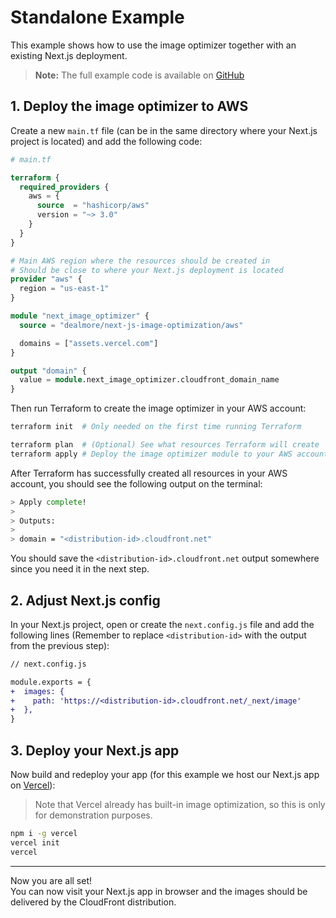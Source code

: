 # Standalone Example

This example shows how to use the image optimizer together with an existing Next.js deployment.

> **Note:** The full example code is available on [GitHub](https://github.com/dealmore/terraform-aws-next-js-image-optimization/tree/main/examples/with-next-js)

## 1. Deploy the image optimizer to AWS

Create a new `main.tf` file (can be in the same directory where your Next.js project is located) and add the following code:

```tf
# main.tf

terraform {
  required_providers {
    aws = {
      source  = "hashicorp/aws"
      version = "~> 3.0"
    }
  }
}

# Main AWS region where the resources should be created in
# Should be close to where your Next.js deployment is located
provider "aws" {
  region = "us-east-1"
}

module "next_image_optimizer" {
  source = "dealmore/next-js-image-optimization/aws"

  domains = ["assets.vercel.com"]
}

output "domain" {
  value = module.next_image_optimizer.cloudfront_domain_name
}
```

Then run Terraform to create the image optimizer in your AWS account:

```sh
terraform init  # Only needed on the first time running Terraform

terraform plan  # (Optional) See what resources Terraform will create
terraform apply # Deploy the image optimizer module to your AWS account
```

After Terraform has successfully created all resources in your AWS account, you should see the following output on the terminal:

```sh
> Apply complete!
>
> Outputs:
>
> domain = "<distribution-id>.cloudfront.net"
```

You should save the `<distribution-id>.cloudfront.net` output somewhere since you need it in the next step.

## 2. Adjust Next.js config

In your Next.js project, open or create the `next.config.js` file and add the following lines (Remember to replace `<distribution-id>` with the output from the previous step):

```diff
// next.config.js

module.exports = {
+  images: {
+    path: 'https://<distribution-id>.cloudfront.net/_next/image'
+  },
}
```

## 3. Deploy your Next.js app

Now build and redeploy your app (for this example we host our Next.js app on [Vercel](https://vercel.com/)):

> Note that Vercel already has built-in image optimization, so this is only for demonstration purposes.

```sh
npm i -g vercel
vercel init
vercel
```

---

Now you are all set!  
You can now visit your Next.js app in browser and the images should be delivered by the CloudFront distribution.
